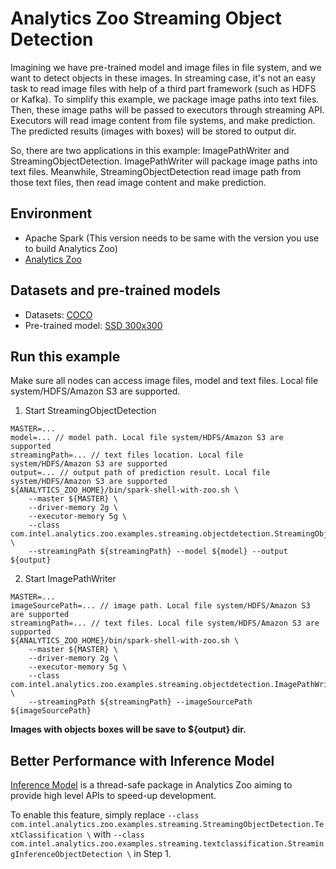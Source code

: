 # Analytics Zoo Streaming Object Detection
Imagining we have pre-trained model and image files in file system, and we want to detect objects in these images. In streaming case, it's not an easy task to read image files with help of a third part framework (such as HDFS or Kafka). To simplify this example, we package image paths into text files. Then, these image paths will be passed to executors through streaming API. Executors will read image content from file systems, and make prediction. The predicted results (images with boxes) will be stored to output dir.

So, there are two applications in this example: ImagePathWriter and StreamingObjectDetection. ImagePathWriter will package image paths into text files. Meanwhile, StreamingObjectDetection read image path from those text files, then read image content and make prediction.

## Environment
* Apache Spark (This version needs to be same with the version you use to build Analytics Zoo)
* [Analytics Zoo](https://analytics-zoo.github.io/master/#ScalaUserGuide/install/)

## Datasets and pre-trained models
* Datasets: [COCO](http://cocodataset.org/#home)
* Pre-trained model: [SSD 300x300](https://s3-ap-southeast-1.amazonaws.com/analytics-zoo-models/object-detection/analytics-zoo_ssd-vgg16-300x300_COCO_0.1.0.model)

## Run this example
Make sure all nodes can access image files, model and text files. Local file system/HDFS/Amazon S3 are supported.

1. Start StreamingObjectDetection
```
MASTER=...
model=... // model path. Local file system/HDFS/Amazon S3 are supported
streamingPath=... // text files location. Local file system/HDFS/Amazon S3 are supported
output=... // output path of prediction result. Local file system/HDFS/Amazon S3 are supported
${ANALYTICS_ZOO_HOME}/bin/spark-shell-with-zoo.sh \
    --master ${MASTER} \
    --driver-memory 2g \
    --executor-memory 5g \
    --class com.intel.analytics.zoo.examples.streaming.objectdetection.StreamingObjectDetection \
    --streamingPath ${streamingPath} --model ${model} --output ${output}
```

2. Start ImagePathWriter
```
MASTER=...
imageSourcePath=... // image path. Local file system/HDFS/Amazon S3 are supported
streamingPath=... // text files. Local file system/HDFS/Amazon S3 are supported
${ANALYTICS_ZOO_HOME}/bin/spark-shell-with-zoo.sh \
    --master ${MASTER} \
    --driver-memory 2g \
    --executor-memory 5g \
    --class com.intel.analytics.zoo.examples.streaming.objectdetection.ImagePathWriter \
    --streamingPath ${streamingPath} --imageSourcePath ${imageSourcePath}
```

**Images with objects boxes will be save to ${output} dir.**

## Better Performance with Inference Model
[Inference Model](https://analytics-zoo.github.io/0.4.0/#ProgrammingGuide/inference/#inference-model) is a thread-safe package in Analytics Zoo aiming to provide high level APIs to speed-up development. 

To enable this feature, simply replace `--class com.intel.analytics.zoo.examples.streaming.StreamingObjectDetection.TextClassification \` with `--class com.intel.analytics.zoo.examples.streaming.textclassification.StreamingInferenceObjectDetection \` in Step 1.
